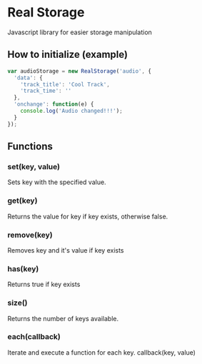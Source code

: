 # Real Storage
Javascript library for easier storage manipulation

## How to initialize (example)
```javascript
var audioStorage = new RealStorage('audio', {
  'data': {
    'track_title': 'Cool Track',
    'track_time': ''
  },
  'onchange': function(e) {
    console.log('Audio changed!!!');
  }
});
```

## Functions

### set(key, value)

Sets key with the specified value.

### get(key)

Returns the value for key if key exists, otherwise false.

### remove(key)

Removes key and it's value if key exists

### has(key)

Returns true if key exists

### size()

Returns the number of keys available.

### each(callback)

Iterate and execute a function for each key.
  callback(key, value)
